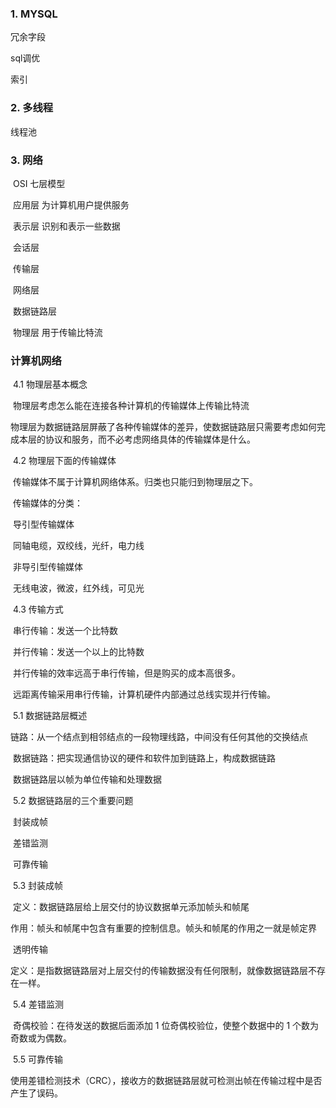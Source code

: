 ### 1. MYSQL

冗余字段

sql调优

索引

### 2. 多线程

线程池

### 3. 网络

​	OSI 七层模型

​		应用层  为计算机用户提供服务

​		表示层  识别和表示一些数据

​		会话层  

​		传输层

​		网络层

​		数据链路层

​		物理层  用于传输比特流

### 计算机网络

​	4.1 物理层基本概念

​		物理层考虑怎么能在连接各种计算机的传输媒体上传输比特流

​		物理层为数据链路层屏蔽了各种传输媒体的差异，使数据链路层只需要考虑如何完成本层的协议和服务，而不必考虑网络具体的传输媒体是什么。

​	4.2 物理层下面的传输媒体

​		传输媒体不属于计算机网络体系。归类也只能归到物理层之下。

​		传输媒体的分类：

​			导引型传输媒体

​			同轴电缆，双绞线，光纤，电力线

​			非导引型传输媒体

​			无线电波，微波，红外线，可见光

​	4.3 传输方式

​		串行传输：发送一个比特数

​		并行传输：发送一个以上的比特数

​		并行传输的效率远高于串行传输，但是购买的成本高很多。

​		远距离传输采用串行传输，计算机硬件内部通过总线实现并行传输。

​	5.1 数据链路层概述

​		链路：从一个结点到相邻结点的一段物理线路，中间没有任何其他的交换结点

​		数据链路：把实现通信协议的硬件和软件加到链路上，构成数据链路

​		数据链路层以帧为单位传输和处理数据

​	5.2 数据链路层的三个重要问题

​		封装成帧

​		差错监测

​		可靠传输

​	5.3 封装成帧

​		定义：数据链路层给上层交付的协议数据单元添加帧头和帧尾

​		作用：帧头和帧尾中包含有重要的控制信息。帧头和帧尾的作用之一就是帧定界

​		 透明传输

​		定义：是指数据链路层对上层交付的传输数据没有任何限制，就像数据链路层不存在一样。

​	5.4 差错监测

​		奇偶校验：在待发送的数据后面添加 1 位奇偶校验位，使整个数据中的 1 个数为奇数或为偶数。

​	5.5 可靠传输

​		使用差错检测技术（CRC），接收方的数据链路层就可检测出帧在传输过程中是否产生了误码。

​		

​		

​		

​		